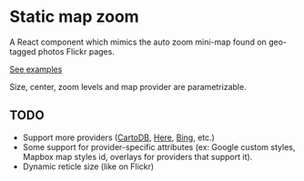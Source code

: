 # Static map zoom

A React component which mimics the auto zoom mini-map found on geo-tagged photos Flickr pages.

[See examples](http://bbecquet.github.io/react-staticMapZoom/example-es5)

Size, center, zoom levels and map provider are parametrizable.

## TODO

 * Support more providers ([CartoDB](http://docs.cartodb.com/cartodb-platform/maps-api/static-maps-api/), [Here](https://developer.here.com/rest-apis/documentation/map-image/topics/overview.html), [Bing](https://msdn.microsoft.com/en-us/library/ff701724.aspx), etc.)
 * Some support for provider-specific attributes (ex: Google custom styles, Mapbox map styles id, overlays for providers that support it).
 * Dynamic reticle size (like on Flickr)
